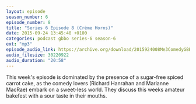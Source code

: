```yaml
---
layout: episode
season_number: 6
episode_number: 8
title: "Series 6 Episode 8 (Crème Horns)"
date: 2015-09-24 13:45:40 +0100
categories: podcast gbbo series-6 season-6
ext: "mp3"
episode_audio_link: https://archive.org/download/2015924008Me3ComedyGBBOWeek8/2015-9-24-008-Me3_Comedy--GBBO-Week8.mp3
audio_filesize: 30220922
audio_duration: "20:58"
---
```

This week's episode is dominated by the presence of a sugar-free spiced carrot cake, as the comedy lovers (Richard Hanrahan and Marianne MacRae) embark on a sweet-less world. They discuss this weeks amateur bakefest with a sour taste in their mouths.
